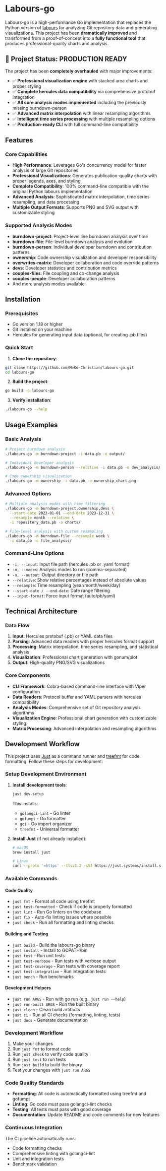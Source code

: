 # Labours-go

Labours-go is a high-performance Go implementation that replaces the Python version of [labours](https://github.com/src-d/hercules/tree/master/python/labours) for analyzing Git repository data and generating visualizations. This project has been **dramatically improved** and transformed from a proof-of-concept into a **fully functional tool** that produces professional-quality charts and analysis.

## 🎉 Project Status: **PRODUCTION READY**

The project has been **completely overhauled** with major improvements:

- ✅ **Professional visualization engine** with stacked area charts and proper styling
- ✅ **Complete hercules data compatibility** via comprehensive protobuf integration
- ✅ **All core analysis modes implemented** including the previously missing burndown-person
- ✅ **Advanced matrix interpolation** with linear resampling algorithms
- ✅ **Intelligent time series processing** with multiple resampling options
- ✅ **Production-ready CLI** with full command-line compatibility

## Features

### Core Capabilities

- **High Performance**: Leverages Go's concurrency model for faster analysis of large Git repositories
- **Professional Visualizations**: Generates publication-quality charts with proper legends, axes, and styling
- **Complete Compatibility**: 100% command-line compatible with the original Python labours implementation
- **Advanced Analysis**: Sophisticated matrix interpolation, time series resampling, and data processing
- **Multiple Output Formats**: Supports PNG and SVG output with customizable styling

### Supported Analysis Modes

- **burndown-project**: Project-level line burndown analysis over time
- **burndown-file**: File-level burndown analysis and evolution
- **burndown-person**: Individual developer burndown and contribution patterns
- **ownership**: Code ownership visualization and developer responsibility
- **overwrites-matrix**: Developer collaboration and code override patterns
- **devs**: Developer statistics and contribution metrics
- **couples-files**: File coupling and co-change analysis
- **couples-people**: Developer collaboration patterns
- And more analysis modes available

## Installation

### Prerequisites

- Go version 1.18 or higher
- Git installed on your machine
- Hercules for generating input data (optional, for creating .pb files)

### Quick Start

1. **Clone the repository**:

```bash
git clone https://github.com/MeKo-Christian/labours-go.git
cd labours-go
```

2. **Build the project**:

```bash
go build -o labours-go
```

3. **Verify installation**:

```bash
./labours-go --help
```

## Usage Examples

### Basic Analysis

```bash
# Project burndown analysis
./labours-go -m burndown-project -i data.pb -o output/

# Individual developer analysis
./labours-go -m burndown-person --relative -i data.pb -o dev_analysis/

# Code ownership visualization
./labours-go -m ownership -i data.pb -o ownership_chart.png
```

### Advanced Options

```bash
# Multiple analysis modes with time filtering
./labours-go -m burndown-project,ownership,devs \
  --start-date 2023-01-01 --end-date 2023-12-31 \
  --resample month --relative \
  -i repository_data.pb -o charts/

# File-level analysis with custom resampling
./labours-go -m burndown-file --resample week \
  -i data.pb -o file_analysis/
```

### Command-Line Options

- `-i, --input`: Input file path (hercules .pb or .yaml format)
- `-m, --modes`: Analysis modes to run (comma-separated)
- `-o, --output`: Output directory or file path
- `--relative`: Show relative percentages instead of absolute values
- `--resample`: Time resampling (year/month/week/day)
- `--start-date / --end-date`: Date range filtering
- `--input-format`: Force input format (auto/pb/yaml)

## Technical Architecture

### Data Flow

1. **Input**: Hercules protobuf (.pb) or YAML data files
2. **Parsing**: Advanced data readers with proper hercules format support
3. **Processing**: Matrix interpolation, time series resampling, and statistical analysis
4. **Visualization**: Professional chart generation with gonum/plot
5. **Output**: High-quality PNG/SVG visualizations

### Core Components

- **CLI Framework**: Cobra-based command-line interface with Viper configuration
- **Data Readers**: Protocol buffer and YAML parsers with hercules compatibility
- **Analysis Modes**: Comprehensive set of Git repository analysis algorithms
- **Visualization Engine**: Professional chart generation with customizable styling
- **Matrix Processing**: Advanced interpolation and resampling algorithms

## Development Workflow

This project uses [Just](https://github.com/casey/just) as a command runner and [treefmt](https://github.com/numtide/treefmt) for code formatting. Follow these steps for development:

### Setup Development Environment

1. **Install development tools**:

   ```bash
   just dev-setup
   ```

   This installs:

   - `golangci-lint` - Go linter
   - `gofumpt` - Go formatter
   - `gci` - Go import organizer
   - `treefmt` - Universal formatter

2. **Install Just** (if not already installed):

   ```bash
   # macOS
   brew install just

   # Linux
   curl --proto '=https' --tlsv1.2 -sSf https://just.systems/install.sh | bash -s -- --to /usr/local/bin
   ```

### Available Commands

#### Code Quality

- `just fmt` - Format all code using treefmt
- `just test-formatted` - Check if code is properly formatted
- `just lint` - Run Go linters on the codebase
- `just fix` - Auto-fix linting issues where possible
- `just check` - Run all formatting and linting checks

#### Building and Testing

- `just build` - Build the labours-go binary
- `just install` - Install to GOPATH/bin
- `just test` - Run unit tests
- `just test-verbose` - Run tests with verbose output
- `just test-coverage` - Run tests with coverage report
- `just test-integration` - Run integration tests
- `just bench` - Run benchmarks

#### Development Helpers

- `just run ARGS` - Run with go run (e.g., `just run --help`)
- `just run-built ARGS` - Run the built binary
- `just clean` - Clean build artifacts
- `just ci` - Run all CI checks (formatting, linting, tests)
- `just docs` - Generate documentation

### Development Workflow

1. Make your changes
2. Run `just fmt` to format code
3. Run `just check` to verify code quality
4. Run `just test` to run tests
5. Run `just build` to build the binary
6. Test your changes with `just run ARGS`

### Code Quality Standards

- **Formatting**: All code is automatically formatted using treefmt and gofumpt
- **Linting**: Go code must pass golangci-lint checks
- **Testing**: All tests must pass with good coverage
- **Documentation**: Update README and code comments for new features

### Continuous Integration

The CI pipeline automatically runs:

- Code formatting checks
- Comprehensive linting with golangci-lint
- Unit and integration tests
- Benchmark validation

